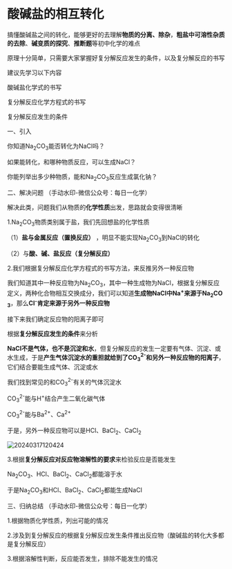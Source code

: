 # 酸碱盐的相互转化

搞懂酸碱盐之间的转化，能够更好的去理解**物质的分离、除杂**，**粗盐中可溶性杂质的去除**、**碱变质的探究**、**推断题**等初中化学的难点

原理十分简单，只需要大家掌握好复分解反应发生的条件，以及复分解反应的书写

建议先学习以下内容

酸碱盐化学式的书写

复分解反应化学方程式的书写

复分解反应发生的条件

一、引入

你知道Na<sub>2</sub>CO<sub>3</sub>能否转化为NaCl吗？

如果能转化，和哪种物质反应，可以生成NaCl？

你能列举出多少种物质，能和Na<sub>2</sub>CO<sub>3</sub>反应生成氯化钠？

二、解决问题	（手动水印-微信公众号：每日一化学）

解决此类，问题我们从物质的**化学性质**出发，思路就会变得很清晰

1.Na<sub>2</sub>CO<sub>3</sub>物质类别属于盐，我们先回想盐的化学性质

（1）**盐与金属反应（置换反应）** ，明显不能实现Na<sub>2</sub>CO<sub>3</sub>到NaCl的转化

（2）与**酸、碱、盐反应（复分解反应）**

2.我们根据复分解反应化学方程式的书写方法，来反推另外一种反应物

我们知道其中一种反应物为Na<sub>2</sub>CO<sub>3</sub>，其中一种生成物为NaCl，根据复分解反应定义，两种化合物相互交换成分，我们可以知道**生成物NaCl中Na**​ **<sup>+</sup>**​**来源于Na**​**<sub>2</sub>**​**CO**​**<sub>3</sub>**，那么**Cl**​ **<sup>-</sup>**​**肯定来源于另外一种反应物**

接下来我们确定反应物的阳离子即可

根据**复分解反应发生的条件**来分析

**NaCl不是气体，也不是沉淀和水**，但复分解反应的发生一定要有气体、沉淀、或水生成，于是**产生气体沉淀水的重担就给到了CO**​**<sub>3</sub>**​**<sup>2-</sup>**​**和另外一种反应物的阳离子**，它们结合要能生成气体、沉淀或水

我们找到常见的和CO<sub>3</sub>​<sup>2-</sup>有关的气体沉淀水

CO<sub>3</sub>​<sup>2-</sup>能与H<sup>+</sup>结合产生二氧化碳气体

CO<sub>3</sub>​<sup>2-</sup>能与Ba<sup>2+</sup>、Ca<sup>2+</sup>

于是，另外一种反应物可以是HCl、BaCl<sub>2</sub>、CaCl<sub>2</sub>

![20240317120424](https://img.edaychem.cn//img/20240317120424.jpg)​

3.根据**复分解反应对反应物溶解性的要求**来检验反应是否能发生

Na<sub>2</sub>CO<sub>3</sub>、HCl、BaCl<sub>2</sub>、CaCl<sub>2</sub>都能溶于水

于是Na<sub>2</sub>CO<sub>3</sub>和HCl、BaCl<sub>2</sub>、CaCl<sub>2</sub>都能生成NaCl

三、归纳总结	（手动水印-微信公众号：每日一化学）

1.根据物质化学性质，列出可能的情况

2.涉及到复分解反应的根据复分解反应发生条件推出反应物（酸碱盐的转化大多都是复分解反应）

3.根据溶解性判断，反应能否发生，排除不能发生的情况

‍
